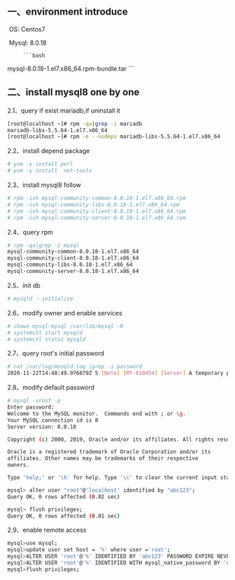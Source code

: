 ## 一、environment introduce

​         OS: Centos7

​         Mysql: 8.0.18 

         ```bash
mysql-8.0.18-1.el7.x86_64.rpm-bundle.tar
         ```





## 二、install mysql8 one by one

2.1、query if exist mariadb,if uninstall it

```bash
[root@localhost ~]# rpm -qa|grep -i mariadb
mariadb-libs-5.5.64-1.el7.x86_64
[root@localhost ~]# rpm -e --nodeps mariadb-libs-5.5.64-1.el7.x86_64
```





2.2、install depend package

```bash
# yum -y install perl
# yum -y install  net-tools
```



2.3、install mysql8 follow 

```bash
# rpm -ivh mysql-community-common-8.0.18-1.el7.x86_64.rpm 
# rpm -ivh mysql-community-libs-8.0.18-1.el7.x86_64.rpm 
# rpm -ivh mysql-community-client-8.0.18-1.el7.x86_64.rpm 
# rpm -ivh mysql-community-server-8.0.18-1.el7.x86_64.rpm 
```



2.4、query rpm

```bash
# rpm -qa|grep -i mysql
mysql-community-common-8.0.18-1.el7.x86_64
mysql-community-client-8.0.18-1.el7.x86_64
mysql-community-libs-8.0.18-1.el7.x86_64
mysql-community-server-8.0.18-1.el7.x86_64
```



2.5、init db

```bash
# mysqld --initialize
```



2.6、modify owner and enable services

```bash
# chown mysql:mysql /var/lib/mysql -R
# systemctl start mysqld
# systemctl status mysqld
```



2.7、query root's initial password

```bash
# cat /var/log/mysqld.log |grep -i password
2020-11-22T14:48:49.976879Z 5 [Note] [MY-010454] [Server] A temporary password is generated for root@localhost: s#4Sdig2DaZ;  #password
```



2.8、modify default password

```bash
# mysql -uroot -p
Enter password: 
Welcome to the MySQL monitor.  Commands end with ; or \g.
Your MySQL connection id is 8
Server version: 8.0.18

Copyright (c) 2000, 2019, Oracle and/or its affiliates. All rights reserved.

Oracle is a registered trademark of Oracle Corporation and/or its
affiliates. Other names may be trademarks of their respective
owners.

Type 'help;' or '\h' for help. Type '\c' to clear the current input statement.

mysql> alter user "root"@'localhost' identified by "abc123";
Query OK, 0 rows affected (0.02 sec)

mysql> flush privileges;
Query OK, 0 rows affected (0.01 sec)
```



2.9、enable remote access

```bash
mysql>use mysql;
mysql>update user set host = '%' where user ='root';
mysql>ALTER USER 'root'@'%' IDENTIFIED BY 'abc123' PASSWORD EXPIRE NEVER; # modify encryption type
mysql>ALTER USER 'root'@'%' IDENTIFIED WITH mysql_native_password BY 'new password'; #update password
mysql>flush privileges;
```

